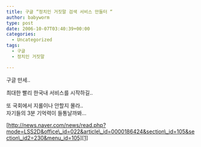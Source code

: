```yaml
---
title: 구글 “정치인 거짓말 검색 서비스 만들터 “
author: babyworm
type: post
date: 2006-10-07T03:40:39+00:00
categories:
  - Uncategorized
tags:
  - 구글
  - 정치인 거짓말

---
```

구글 만세..

최대한 빨리 한국내 서비스를 시작하길..

또 국회에서 지롤이나 안할지 몰라..  
자기들의 3분 기억력이 들통날까봐&#8230;

[http://news.naver.com/news/read.php?mode=LSS2D&office\_id=022&article\_id=0000186424&section\_id=105&section\_id2=230&menu_id=105][1]

 [1]: http://news.naver.com/news/read.php?mode=LSS2D&office_id=022&article_id=0000186424&section_id=105&section_id2=230&menu_id=105
